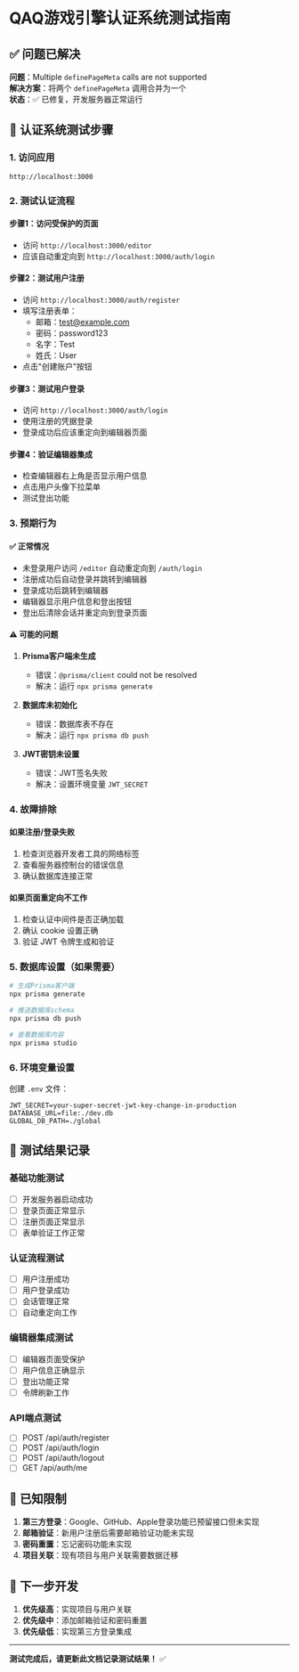 # QAQ游戏引擎认证系统测试指南

## ✅ **问题已解决**

**问题**：Multiple `definePageMeta` calls are not supported  
**解决方案**：将两个 `definePageMeta` 调用合并为一个  
**状态**：✅ 已修复，开发服务器正常运行

## 🧪 **认证系统测试步骤**

### **1. 访问应用**
```
http://localhost:3000
```

### **2. 测试认证流程**

#### **步骤1：访问受保护的页面**
- 访问 `http://localhost:3000/editor`
- 应该自动重定向到 `http://localhost:3000/auth/login`

#### **步骤2：测试用户注册**
- 访问 `http://localhost:3000/auth/register`
- 填写注册表单：
  - 邮箱：test@example.com
  - 密码：password123
  - 名字：Test
  - 姓氏：User
- 点击"创建账户"按钮

#### **步骤3：测试用户登录**
- 访问 `http://localhost:3000/auth/login`
- 使用注册的凭据登录
- 登录成功后应该重定向到编辑器页面

#### **步骤4：验证编辑器集成**
- 检查编辑器右上角是否显示用户信息
- 点击用户头像下拉菜单
- 测试登出功能

### **3. 预期行为**

#### **✅ 正常情况**
- 未登录用户访问 `/editor` 自动重定向到 `/auth/login`
- 注册成功后自动登录并跳转到编辑器
- 登录成功后跳转到编辑器
- 编辑器显示用户信息和登出按钮
- 登出后清除会话并重定向到登录页面

#### **⚠️ 可能的问题**
1. **Prisma客户端未生成**
   - 错误：`@prisma/client` could not be resolved
   - 解决：运行 `npx prisma generate`

2. **数据库未初始化**
   - 错误：数据库表不存在
   - 解决：运行 `npx prisma db push`

3. **JWT密钥未设置**
   - 错误：JWT签名失败
   - 解决：设置环境变量 `JWT_SECRET`

### **4. 故障排除**

#### **如果注册/登录失败**
1. 检查浏览器开发者工具的网络标签
2. 查看服务器控制台的错误信息
3. 确认数据库连接正常

#### **如果页面重定向不工作**
1. 检查认证中间件是否正确加载
2. 确认 cookie 设置正确
3. 验证 JWT 令牌生成和验证

### **5. 数据库设置（如果需要）**

```bash
# 生成Prisma客户端
npx prisma generate

# 推送数据库schema
npx prisma db push

# 查看数据库内容
npx prisma studio
```

### **6. 环境变量设置**

创建 `.env` 文件：
```env
JWT_SECRET=your-super-secret-jwt-key-change-in-production
DATABASE_URL=file:./dev.db
GLOBAL_DB_PATH=./global
```

## 🎯 **测试结果记录**

### **基础功能测试**
- [ ] 开发服务器启动成功
- [ ] 登录页面正常显示
- [ ] 注册页面正常显示
- [ ] 表单验证工作正常

### **认证流程测试**
- [ ] 用户注册成功
- [ ] 用户登录成功
- [ ] 会话管理正常
- [ ] 自动重定向工作

### **编辑器集成测试**
- [ ] 编辑器页面受保护
- [ ] 用户信息正确显示
- [ ] 登出功能正常
- [ ] 令牌刷新工作

### **API端点测试**
- [ ] POST /api/auth/register
- [ ] POST /api/auth/login
- [ ] POST /api/auth/logout
- [ ] GET /api/auth/me

## 📝 **已知限制**

1. **第三方登录**：Google、GitHub、Apple登录功能已预留接口但未实现
2. **邮箱验证**：新用户注册后需要邮箱验证功能未实现
3. **密码重置**：忘记密码功能未实现
4. **项目关联**：现有项目与用户关联需要数据迁移

## 🚀 **下一步开发**

1. **优先级高**：实现项目与用户关联
2. **优先级中**：添加邮箱验证和密码重置
3. **优先级低**：实现第三方登录集成

---

**测试完成后，请更新此文档记录测试结果！** ✅
